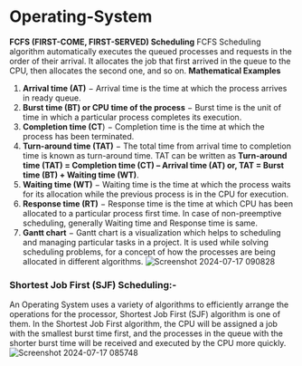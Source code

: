 # Operating-System
**FCFS (FIRST-COME, FIRST-SERVED) Scheduling**
FCFS Scheduling algorithm automatically executes the queued processes and requests in the order of their arrival. It allocates the job that first arrived in the queue to the CPU, then allocates the second one, and so on.
**Mathematical Examples**
1. **Arrival time (AT)** − Arrival time is the time at which the process arrives in ready queue. 
2. **Burst time (BT) or CPU time of the process** − Burst time is the unit of time in which a particular process completes its execution.
3. **Completion time (CT**) − Completion time is the time at which the process has been terminated.
4. **Turn-around time (TAT)** − The total time from arrival time to completion time is known as turn-around time. TAT can be written as **Turn-around time (TAT) = Completion time (CT) – Arrival time (AT) or, TAT = Burst time (BT) + Waiting time (WT)**.
5. **Waiting time (WT)** − Waiting time is the time at which the process waits for its allocation while the previous process is in the CPU for execution.
6. **Response time (RT)** − Response time is the time at which CPU has been allocated to a particular process first time.
In case of non-preemptive scheduling, generally Waiting time and Response time is same.
7. **Gantt chart** − Gantt chart is a visualization which helps to scheduling and managing particular tasks in a project. It is used while solving scheduling problems, for a concept of how the processes are being allocated in different algorithms.
![Screenshot 2024-07-17 090828](https://github.com/user-attachments/assets/708e1159-db64-450a-b9b8-4b213fc7633e)
### Shortest Job First (SJF) Scheduling:-
An Operating System uses a variety of algorithms to efficiently arrange the operations for the processor, Shortest Job First (SJF) algorithm is one of them. In the Shortest Job First algorithm, the CPU will be assigned a job with the smallest burst time first, and the processes in the queue with the shorter burst time will be received and executed by the CPU more quickly.
![Screenshot 2024-07-17 085748](https://github.com/user-attachments/assets/fe9cc576-49ab-4434-aa8d-1849b95b48ba)
